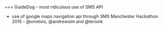 ===
GuideDog - most ridiculous use of SMS API
- use of google maps navigation api through SMS
Manchester Hackathon 2015 - @omelois, @andrewsim and @teroxik
